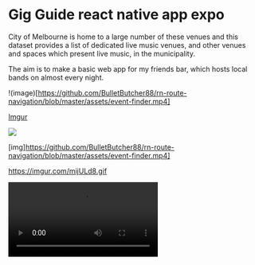 # Gig Guide react native app expo

City of Melbourne is home to a large number of these venues and this dataset provides a list of dedicated live music venues, and other venues and spaces which present live music, in the municipality.

The aim is to make a basic web app for my friends bar, which hosts local bands on almost every night.  

!(image)[https://github.com/BulletButcher88/rn-route-navigation/blob/master/assets/event-finder.mp4]


[Imgur](https://imgur.com/mijULd8.jpg)

<img src="https://github.com/BulletButcher88/rn-route-navigation/blob/master/assets/event-finder.mp4"/>

[img]https://github.com/BulletButcher88/rn-route-navigation/blob/master/assets/event-finder.mp4]

https://imgur.com/mijULd8.gif

![Alt Text](https://github.com/BulletButcher88/rn-route-navigation/blob/master/assets/event-finder.mp4)
